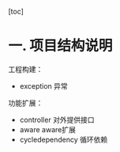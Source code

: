[toc]

# 一. 项目结构说明
工程构建：
+ exception 异常

功能扩展：
+ controller 对外提供接口
+ aware  aware扩展   
+ cycledependency 循环依赖
